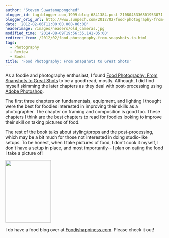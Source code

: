 ```yaml
---
author: "Steven Suwatanapongched"
blogger_id: tag:blogger.com,1999:blog-6841384.post-2108045336801953071
blogger_orig_url: http://www.sunpech.com/2012/02/food-photography-from-snapshots-to.html
date: '2012-02-06T11:00:00.000-06:00'
headerimage: /images/headers/old_cameras.jpg
modified_time: '2014-08-09T19:56:35.141-05:00'
redirect_from: /2012/02/food-photography-from-snapshots-to.html
tags:
  - Photography
  - Review
  - Books
title: 'Food Photography: From Snapshots to Great Shots'
---
```



As a foodie and photography enthusiast, I found <a href="http://www.amazon.com/gp/product/0321784111/ref=as_li_ss_tl?ie=UTF8&amp;tag=sunpech-20&amp;linkCode=as2&amp;camp=1789&amp;creative=390957&amp;creativeASIN=0321784111">Food Photography: From Snapshots to Great Shots</a> to be a good read, mostly. Although, I did find myself skimming the later chapters as they deal with post-processing using <a href="http://www.amazon.com/gp/product/B003B32B2I/ref=as_li_ss_tl?ie=UTF8&amp;tag=sunpech-20&amp;linkCode=as2&amp;camp=1789&amp;creative=390957&amp;creativeASIN=B003B32B2I">Adobe Photoshop</a>.

The first three chapters on fundamentals, equipment, and lighting I thought were the best for foodies interested in improving their skills as a photographer. The chapter on framing and composition is good too. These chapters I think are the best chapters to read for foodies looking to improve their skill on taking pictures of food.

The rest of the book talks about styling/props and the post-processing, which may be a bit much for those not interested in doing studio-like setups. To be honest, when I take pictures of food, I don't cook it myself, I don't have a setup in place, and most importantly-- I plan on eating the food I take a picture of!

<a href="http://www.amazon.com/gp/product/0321784111/ref=as_li_ss_il?ie=UTF8&amp;tag=sunpech-20&amp;linkCode=as2&amp;camp=1789&amp;creative=390957&amp;creativeASIN=0321784111"><img   border="0" src="http://ws.assoc-amazon.com/widgets/q?_encoding=UTF8&amp;Format=_SL160_&amp;ASIN=0321784111&amp;MarketPlace=US&amp;ID=AsinImage&amp;WS=1&amp;tag=sunpech-20&amp;ServiceVersion=20070822" height="200" width="145" /></a>

I do have a food blog over at <a href="http://www.foodishappiness.com/">Foodishappiness.com</a>. Please check it out!